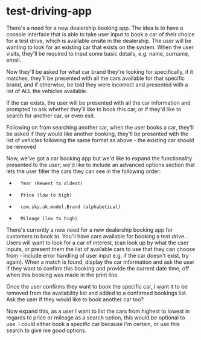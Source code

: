 # test-driving-app

There's a need for a new dealership booking app. The idea is to have a console interface that is able to take user input to book a car of their choice for a test drive, which is available onsite in the dealership. The user will be wanting to look for an existing car that exists on the system. When the user visits, they'll be required to input some basic details, e.g. name, surname, email.

 Now they'll be asked for what car brand they're looking for specifically, if it matches, they'll be presented with all the cars available for that specific brand, and if otherwise, be told they were incorrect and presented with a list of ALL the vehicles available.

 If the car exists, the user will be presented with all the car information and prompted to ask whether they'll like to book this car, or if they'd like to search for another car, or even exit.

 Following on from searching another car, when the user books a car, they'll be asked if they would like another booking, they'll be presented with the list of vehicles following the same format as above - the existing car should be removed

Now, we've got a car booking app but we'd like to expand the functionality presented to the user; we'd like to include an advanced options section that lets the user filter the cars they can see in the following order:
* 		Year (Newest to oldest)
* 		Price (low to high)
* 		com.sky.uk.model.Brand (alphabetical)
* 		Mileage (low to high)
 

There's currently a new need for a new dealership booking app for customers to book to. You'll have cars available for booking a test drive…
Users will want to look for a car of interest, (can look up by what the user inputs, or present them the list of available cars to use that they can choose from - include error handling of user input e.g. if the car doesn't exist, try again). When a match is found, display the car information and ask the user if they want to confirm this booking and provide the current date time, off when this booking was made in the print line.

Once the user confirms they want to book the specific car, I want it to be removed from the availability list and added to a confirmed bookings list. Ask the user if they would like to book another car too?

Now expand this, as a user I want to list the cars from highest to lowest in regards to price or mileage as a search option, this would be optional to use. I could either book a specific car because I'm certain, or use this search to give me good options.
